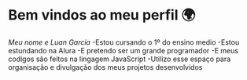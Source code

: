 # Bem vindos ao meu perfil 🌍


_Meu nome e Luan Garcia_
-Estou cursando o 1º do ensino medio
-Estou estundando na  Alura
-E pretendo ser um grande programador
-E meus codigos são feitos na lingagem JavaScript
-Utilizo esse espaço para organisação e divulgação dos meus projetos desenvolvidos
